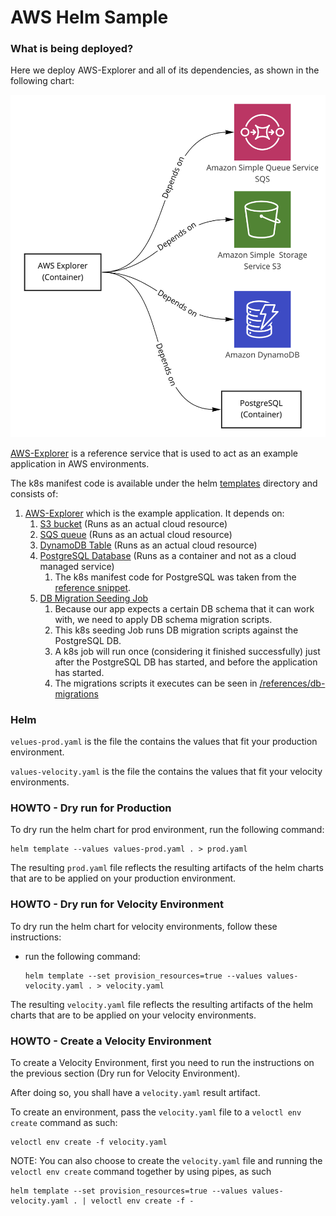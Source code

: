 # AWS Helm Sample

### What is being deployed?
Here we deploy AWS-Explorer and all of its dependencies, as shown in the following chart:

![](../../../references/aws-explorer/media/chart.png)

[AWS-Explorer](../../../references/aws-explorer) is a reference service that is used to act as an example application in AWS environments.

The k8s manifest code is available under the helm [templates](templates) directory and consists of:
1. [AWS-Explorer](templates/explorer.yaml) which is the example application. It depends on:
   1. [S3 bucket](templates/s3.yaml) (Runs as an actual cloud resource)
   2. [SQS queue](templates/sqs.yaml) (Runs as an actual cloud resource)
   3. [DynamoDB Table](templates/dynamodb.yaml) (Runs as an actual cloud resource)
   4. [PostgreSQL Database](templates/postgresql.yaml) (Runs as a container and not as a cloud managed service)
      1. The k8s manifest code for PostgreSQL was taken from the [reference snippet](../../../references/kubernetes/database-containers/postgresql.yaml).
   5. [DB Migration Seeding Job](templates/seeding.yaml)
      1. Because our app expects a certain DB schema that it can work with, we need to apply DB schema migration scripts.
      2. This k8s seeding Job runs DB migration scripts against the PostgreSQL DB.
      3. A k8s job will run once (considering it finished successfully) just after the PostgreSQL DB has started, and before the application has started.
      4. The migrations scripts it executes can be seen in [/references/db-migrations](../../../references/db-migrations)


### Helm

`velues-prod.yaml` is the file the contains the values that fit your production environment.

`values-velocity.yaml` is the file the contains the values that fit your velocity environments.


### HOWTO - Dry run for Production

To dry run the helm chart for prod environment, run the following command:
```shell
helm template --values values-prod.yaml . > prod.yaml
```

The resulting `prod.yaml` file reflects the resulting artifacts of the helm charts that are to be applied on your production environment.

### HOWTO - Dry run for Velocity Environment

To dry run the helm chart for velocity environments, follow these instructions:
* run the following command:
   ```shell
   helm template --set provision_resources=true --values values-velocity.yaml . > velocity.yaml
   ```
The resulting `velocity.yaml` file reflects the resulting artifacts of the helm charts that are to be applied on your velocity environments.


### HOWTO - Create a Velocity Environment
To create a Velocity Environment, first you need to run the instructions on the previous section (Dry run for Velocity Environment).

After doing so, you shall have a `velocity.yaml` result artifact.

To create an environment, pass the `velocity.yaml` file to a `veloctl env create` command as such:
```shell
veloctl env create -f velocity.yaml
```

NOTE: You can also choose to create the `velocity.yaml` file and running the `veloctl env create` command together by using pipes, as such
```shell
helm template --set provision_resources=true --values values-velocity.yaml . | veloctl env create -f -
```